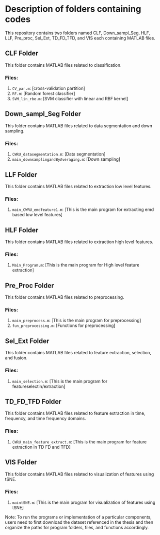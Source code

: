 # Description of folders containing codes

This repository contains two folders named CLF, Down_sampl_Seg, HLF, LLF, Pre_proc, Sel_Ext, TD_FD_TFD, and VIS each containing MATLAB files.

## CLF Folder

This folder contains MATLAB files related to classification. 

### Files:

1. `CV_par.m`: [cross-validation partition]
2. `RF.m`: [Random forest classifier]
3. `SVM_lin_rbe.m`: [SVM classifier with linear and RBF kernel]

## Down_sampl_Seg Folder

This folder contains MATLAB files related to data segmentation and down sampling. 

### Files:

1. `CWRU_datasegmentation.m`: [Data segmentation]
2. `main_downsamplingandByAveraging.m`: [Down sampling]

## LLF Folder

This folder contains MATLAB files related to extraction low level features. 

### Files:

1. `main_CWRU_emdfeature1.m`: [This is the main program for extracting emd based low level features]

   
## HLF Folder

This folder contains MATLAB files related to extraction high level features.

### Files:

1. `Main_Program.m`: [This is the main program for High level feature extraction]

## Pre_Proc Folder

This folder contains MATLAB files related to preprocessing.

### Files:

1. `main_preprocess.m`: [This is the main program for preprocessing]
2. `fun_preprocessing.m`: [Functions for preprocessing]

## Sel_Ext Folder

This folder contains MATLAB files related to feature extraction, selection, and fusion.

### Files:

1. `main_selection.m`: [This is the main program for featureselectin/extraction]

## TD_FD_TFD Folder

This folder contains MATLAB files related to feature extraction in time, frequency, and time frequency domains.

### Files:

1. `CWRU_main_feature_extract.m`: [This is the main program for feature extraction in TD FD and TFD]

## VIS Folder

This folder contains MATLAB files related to visualization of features using tSNE.

### Files:

1. `maintSNE.m`: [This is the main program for visualization of features using tSNE]

Note: To run the programs or implementation of a particular components, users need to first download the dataset referenced in the thesis and then organize the paths for program folders, files, and functions accordingly.
